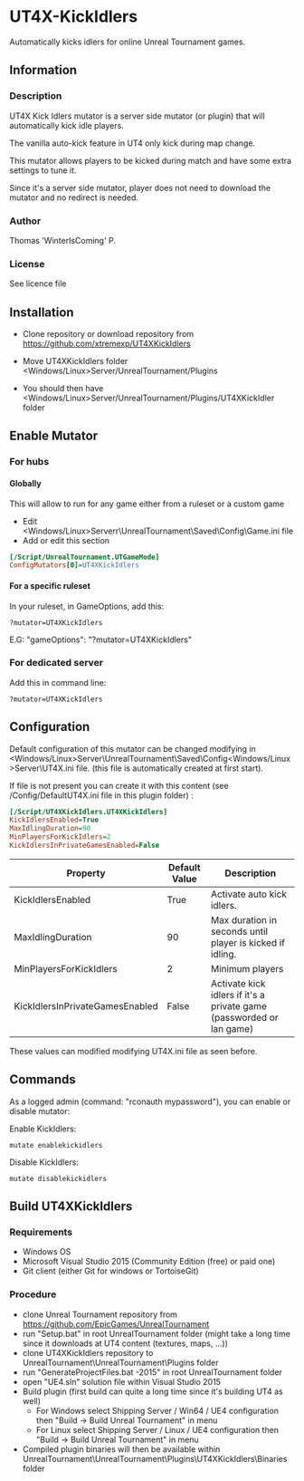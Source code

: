 # UT4X-KickIdlers
Automatically kicks idlers for online Unreal Tournament games.



## Information

### Description

UT4X Kick Idlers mutator is a server side mutator (or plugin) that will automatically kick idle players.

The vanilla auto-kick feature in UT4 only kick during map change.

This mutator allows players to be kicked during match and have some extra settings to tune it.

Since it's a server side mutator, player does not need to download the mutator and no redirect is needed.

### Author

Thomas 'WinterIsComing' P.

### License

See licence file

## Installation

- Clone repository or download repository from https://github.com/xtremexp/UT4XKickIdlers

- Move UT4XKickIdlers folder <Windows/Linux>Server/UnrealTournament/Plugins

- You should then have <Windows/Linux>Server/UnrealTournament/Plugins/UT4XKickIdler folder

  

## Enable Mutator

### For hubs

#### Globally

This will allow to run for any game either from a ruleset or a custom game

- Edit <Windows/Linux>Serverr\UnrealTournament\Saved\Config\Game.ini file
- Add or edit this section

```ini
[/Script/UnrealTournament.UTGameMode]
ConfigMutators[0]=UT4XKickIdlers
```

#### For a specific ruleset

In your ruleset, in GameOptions, add this:

`?mutator=UT4XKickIdlers`

E.G: "gameOptions": "?mutator=UT4XKickIdlers"

### For dedicated server

Add this in command line:

`?mutator=UT4XKickIdlers`

## Configuration

Default configuration of this mutator can be changed modifying in <Windows/Linux>Server\UnrealTournament\Saved\Config\<Windows/Linux>Server\UT4X.ini file. (this file is automatically created at first start).

If file is not present you can create it with this content (see /Config/DefaultUT4X.ini file in this plugin folder) :

```ini
[/Script/UT4XKickIdlers.UT4XKickIdlers]
KickIdlersEnabled=True
MaxIdlingDuration=90
MinPlayersForKickIdlers=2
KickIdlersInPrivateGamesEnabled=False
```

| Property                        | Default Value | Description                                                  |
| ------------------------------- | ------------- | ------------------------------------------------------------ |
| KickIdlersEnabled               | True          | Activate auto kick idlers.                                   |
| MaxIdlingDuration               | 90            | Max duration in seconds until player is kicked if idling.    |
| MinPlayersForKickIdlers         | 2             | Minimum players                                              |
| KickIdlersInPrivateGamesEnabled | False         | Activate kick idlers if it's a private game (passworded or lan game) |

These values can modified modifying UT4X.ini file as seen before.

## Commands

As a logged admin (command: "rconauth mypassword"), you can enable or disable mutator:

Enable KickIdlers:

`mutate enablekickidlers`

Disable KickIdlers:

`mutate disablekickidlers`



## Build UT4XKickIdlers

### Requirements

- Windows OS
- Microsoft Visual Studio 2015 (Community Edition (free) or paid one)
- Git client (either Git for windows or TortoiseGit)

### Procedure

- clone Unreal Tournament repository from https://github.com/EpicGames/UnrealTournament
- run "Setup.bat" in root UnrealTournament folder (might take a long time since it downloads at UT4 content (textures, maps, ...))
- clone UT4XKickIdlers repository to UnrealTournament\UnrealTournament\Plugins folder
- run "GenerateProjectFiles.bat -2015" in root UnrealTournament folder
- open "UE4.sln" solution file within Visual Studio 2015
- Build plugin (first build can quite a long time since it's building UT4 as well)
  - For Windows select Shipping Server / Win64 / UE4 configuration then "Build -> Build Unreal Tournament" in menu
  - For Linux select Shipping Server / Linux / UE4 configuration then "Build -> Build Unreal Tournament" in menu
- Compiled plugin binaries will then be available within UnrealTournament\UnrealTournament\Plugins\UT4XKickIdlers\Binaries folder

